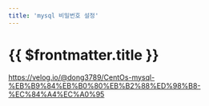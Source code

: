 ```yaml
---
title: 'mysql 비밀번호 설정'
---
```


# {{ $frontmatter.title }}


https://velog.io/@dong3789/CentOs-mysql-%EB%B9%84%EB%B0%80%EB%B2%88%ED%98%B8-%EC%84%A4%EC%A0%95